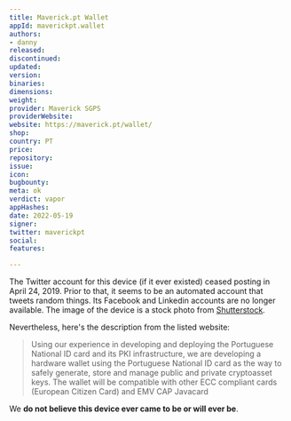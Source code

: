 ```yaml
---
title: Maverick.pt Wallet
appId: maverickpt.wallet
authors:
- danny
released: 
discontinued: 
updated: 
version: 
binaries: 
dimensions: 
weight: 
provider: Maverick SGPS
providerWebsite: 
website: https://maverick.pt/wallet/
shop: 
country: PT
price: 
repository: 
issue: 
icon: 
bugbounty: 
meta: ok
verdict: vapor
appHashes: 
date: 2022-05-19
signer: 
twitter: maverickpt
social: 
features: 

---
```


The Twitter account for this device (if it ever existed) ceased posting in April 24, 2019. Prior to that, it seems to be an automated account that tweets random things. Its Facebook and Linkedin accounts are no longer available. The image of the device is a stock photo from [Shutterstock](https://www.shutterstock.com/image-photo/zagreb-croatia-circa-october-2015-close-345116411).

Nevertheless, here's the description from the listed website: 

> Using our experience in developing and deploying the Portuguese National ID card and its PKI infrastructure, we are developing a hardware wallet using the Portuguese National ID card as the way to safely generate, store and manage public and private cryptoasset keys. The wallet will be compatible with other ECC compliant cards (European Citizen Card) and EMV CAP Javacard

We **do not believe this device ever came to be or will ever be**. 
